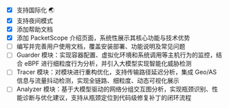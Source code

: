 - [x] 支持国际化 🌏
- [x] 支持夜间模式
- [x] 添加帮助文档
- [x] 添加 PacketScope 介绍页面，系统性展示其核心功能与技术优势
- [ ] 编写并完善用户使用文档，覆盖安装部署、功能说明及常见问题
- [ ] Guarder 模块：实现容器配置、虚拟化环境和系统调用等主机行为的监控，结合 eBPF 进行细粒度行为分析，并引入大模型实现智能化威胁检测
- [ ] Tracer 模块：对模块进行重构优化，支持传输路径延迟分析，集成 Geo/AS 信息与流量抖动检测，实现全链路、细粒度、动态可视化展示
- [ ] Analyzer 模块：基于大模型驱动的网络分组交互图分析，实现瓶颈识别、性能诊断与优化建议，支持从瓶颈定位到代码级修复补丁的闭环流程
